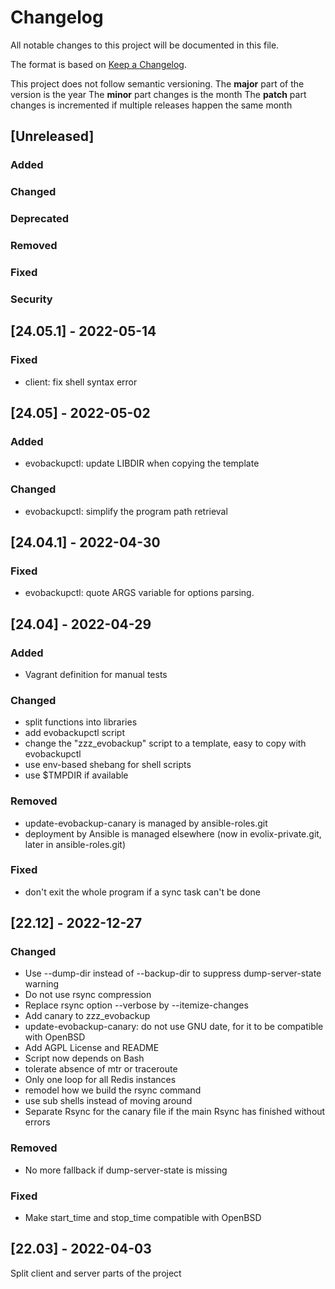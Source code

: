 # Changelog

All notable changes to this project will be documented in this file.

The format is based on [Keep a Changelog](http://keepachangelog.com/en/1.0.0/).

This project does not follow semantic versioning.
The **major** part of the version is the year
The **minor** part changes is the month
The **patch** part changes is incremented if multiple releases happen the same month

## [Unreleased]

### Added

### Changed

### Deprecated

### Removed

### Fixed

### Security

## [24.05.1] - 2022-05-14

### Fixed

* client: fix shell syntax error

## [24.05] - 2022-05-02

### Added

* evobackupctl: update LIBDIR when copying the template

### Changed

* evobackupctl: simplify the program path retrieval

## [24.04.1] - 2022-04-30

### Fixed

* evobackupctl: quote ARGS variable for options parsing.

## [24.04] - 2022-04-29

### Added

* Vagrant definition for manual tests

### Changed

* split functions into libraries
* add evobackupctl script
* change the "zzz_evobackup" script to a template, easy to copy with evobackupctl
* use env-based shebang for shell scripts
* use $TMPDIR if available

### Removed

* update-evobackup-canary is managed by ansible-roles.git
* deployment by Ansible is managed elsewhere (now in evolix-private.git, later in ansible-roles.git)

### Fixed

* don't exit the whole program if a sync task can't be done

## [22.12] - 2022-12-27

### Changed

* Use --dump-dir instead of --backup-dir to suppress dump-server-state warning
* Do not use rsync compression
* Replace rsync option --verbose by --itemize-changes
* Add canary to zzz_evobackup
* update-evobackup-canary: do not use GNU date, for it to be compatible with OpenBSD
* Add AGPL License and README
* Script now depends on Bash
* tolerate absence of mtr or traceroute
* Only one loop for all Redis instances
* remodel how we build the rsync command
* use sub shells instead of moving around
* Separate Rsync for the canary file if the main Rsync has finished without errors

### Removed

* No more fallback if dump-server-state is missing

### Fixed

* Make start_time and stop_time compatible with OpenBSD

## [22.03] - 2022-04-03

Split client and server parts of the project
